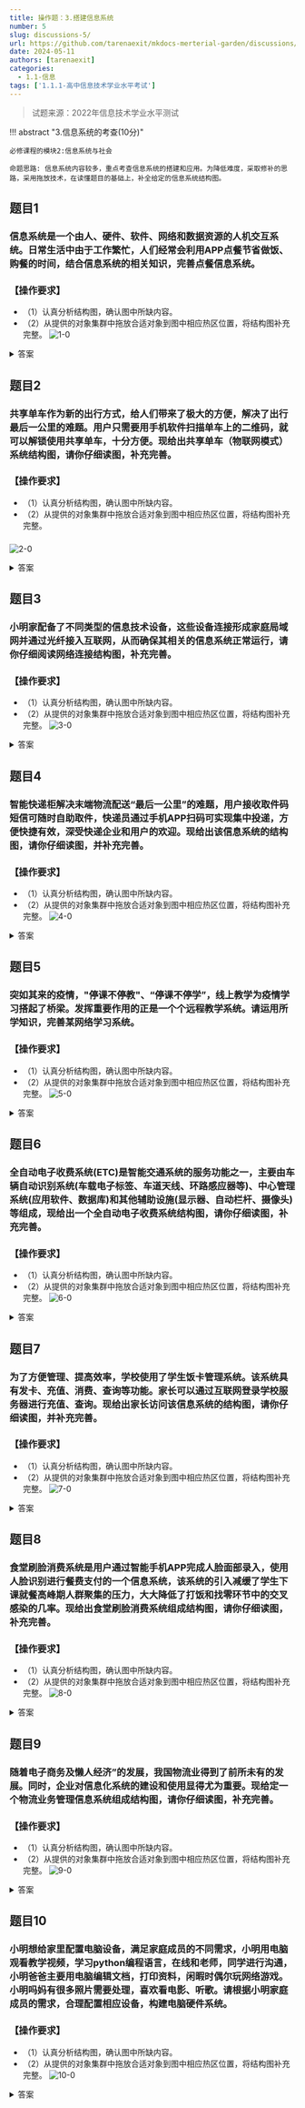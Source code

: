 ```yaml
---
title: 操作题：3.搭建信息系统
number: 5
slug: discussions-5/
url: https://github.com/tarenaexit/mkdocs-merterial-garden/discussions/5
date: 2024-05-11
authors: [tarenaexit]
categories: 
  - 1.1-信息
tags: ['1.1.1-高中信息技术学业水平考试']
---
```


> 试题来源：2022年信息技术学业水平测试

!!! abstract "3.信息系统的考查(10分)"

    必修课程的模块2:信息系统与社会

    命题思路: 信息系统内容较多，重点考查信息系统的搭建和应用。为降低难度，采取修补的思路，采用拖放技术，在读懂题目的基础上，补全给定的信息系统结构图。

## 题目1
### 信息系统是一个由人、硬件、软件、网络和数据资源的人机交互系统。日常生活中由于工作繁忙，人们经常会利用APP点餐节省做饭、购餐的时间，结合信息系统的相关知识，完善点餐信息系统。
### 【操作要求】
- （1）认真分析结构图，确认图中所缺内容。
- （2）从提供的对象集群中拖放合适对象到图中相应热区位置，将结构图补充完整。
![1-0](https://cdn.ccsyue.com/picx-images-hosting/master/2024/05/1-0.6ik3ql69or.webp)

<details>
<summary>答案</summary>
<img src="https://cdn.ccsyue.com/picx-images-hosting/master/2024/05/answer/1-1.9dcrwdmrya.webp" alt="1-1" />
</details>

## 题目2
### 共享单车作为新的出行方式，给人们带来了极大的方便，解决了出行最后一公里的难题。用户只需要用手机软件扫描单车上的二维码，就可以解锁使用共享单车，十分方便。现给出共享单车（物联网模式）系统结构图，请你仔细读图，补充完善。
### 【操作要求】
- （1）认真分析结构图，确认图中所缺内容。
- （2）从提供的对象集群中拖放合适对象到图中相应热区位置，将结构图补充完整。
###
![2-0](https://cdn.ccsyue.com/picx-images-hosting/master/2024/05/2-0.7p3sphfv9.webp)

<details>
<summary>答案</summary>
<img src="https://cdn.ccsyue.com/picx-images-hosting/master/2024/05/answer/2-1.1ov8ugmw4d.webp" alt="2-1" />
</details>

## 题目3
### 小明家配备了不同类型的信息技术设备，这些设备连接形成家庭局域网并通过光纤接入互联网，从而确保其相关的信息系统正常运行，请你仔细阅读网络连接结构图，补充完善。
### 【操作要求】
- （1）认真分析结构图，确认图中所缺内容。
- （2）从提供的对象集群中拖放合适对象到图中相应热区位置，将结构图补充完整。
![3-0](https://cdn.ccsyue.com/picx-images-hosting/master/2024/05/3-0.3k7tn2y08b.webp)

<details>
<summary>答案</summary>
<img src="https://cdn.ccsyue.com/picx-images-hosting/master/2024/05/answer/3-1.lvx9wm08.webp" alt="3-1" />
</details>


## 题目4
### 智能快递柜解决末端物流配送“最后一公里”的难题，用户接收取件码短信可随时自助取件，快递员通过手机APP扫码可实现集中投递，方便快捷有效，深受快递企业和用户的欢迎。现给出该信息系统的结构图，请你仔细读图，并补充完善。
### 【操作要求】
- （1）认真分析结构图，确认图中所缺内容。
- （2）从提供的对象集群中拖放合适对象到图中相应热区位置，将结构图补充完整。
![4-0](https://cdn.ccsyue.com/picx-images-hosting/master/2024/05/4-0.3nrfksr2yg.webp)

<details>
<summary>答案</summary>
<img src="https://cdn.ccsyue.com/picx-images-hosting/master/2024/05/answer/4-1.45hh9dts34.webp" alt="4-1" />
</details>


## 题目5
### 突如其来的疫情，"停课不停教"、“停课不停学”，线上教学为疫情学习搭起了桥梁。发挥重要作用的正是一个个远程教学系统。请运用所学知识，完善某网络学习系统。
### 【操作要求】
- （1）认真分析结构图，确认图中所缺内容。
- （2）从提供的对象集群中拖放合适对象到图中相应热区位置，将结构图补充完整。
![5-0](https://cdn.ccsyue.com/picx-images-hosting/master/2024/05/5-0.5j40df3ikm.webp)

<details>
<summary>答案</summary>
<img src="https://cdn.ccsyue.com/picx-images-hosting/master/2024/05/answer/5-1.5c0shziooo.webp" alt="5-1" />
</details>


## 题目6
### 全自动电子收费系统(ETC)是智能交通系统的服务功能之一，主要由车辆自动识别系统(车载电子标签、车道天线、环路感应器等)、中心管理系统(应用软件、数据库)和其他辅助设施(显示器、自动栏杆、摄像头)等组成，现给出一个全自动电子收费系统结构图，请你仔细读图，补充完善。
### 【操作要求】
- （1）认真分析结构图，确认图中所缺内容。
- （2）从提供的对象集群中拖放合适对象到图中相应热区位置，将结构图补充完整。
![6-0](https://cdn.ccsyue.com/picx-images-hosting/master/2024/05/6-0.6pnbm0sf6f.webp)

<details>
<summary>答案</summary>
<img src="https://cdn.ccsyue.com/picx-images-hosting/master/2024/05/answer/6-1.lvx9wm15.webp" alt="6-1" />
</details>


## 题目7
### 为了方便管理、提高效率，学校使用了学生饭卡管理系统。该系统具有发卡、充值、消费、查询等功能。家长可以通过互联网登录学校服务器进行充值、查询。现给出家长访问该信息系统的结构图，请你仔细读图，并补充完善。
### 【操作要求】
- （1）认真分析结构图，确认图中所缺内容。
- （2）从提供的对象集群中拖放合适对象到图中相应热区位置，将结构图补充完整。
![7-0](https://cdn.ccsyue.com/picx-images-hosting/master/2024/05/7-0.7w6mumhbs7.webp)

<details>
<summary>答案</summary>
<img src="https://cdn.ccsyue.com/picx-images-hosting/master/2024/05/answer/7-1.2doiehaf85.webp" alt="7-1" />
</details>


## 题目8
### 食堂刷脸消费系统是用户通过智能手机APP完成人脸面部录入，使用人脸识别进行餐费支付的一个信息系统，该系统的引入减缓了学生下课就餐高峰期人群聚集的压力，大大降低了打饭和找零环节中的交叉感染的几率。现给出食堂刷脸消费系统组成结构图，请你仔细读图，补充完善。
### 【操作要求】
- （1）认真分析结构图，确认图中所缺内容。
- （2）从提供的对象集群中拖放合适对象到图中相应热区位置，将结构图补充完整。
![8-0](https://cdn.ccsyue.com/picx-images-hosting/master/2024/05/8-0.969k0xzb3n.webp)

<details>
<summary>答案</summary>
<img src="https://cdn.ccsyue.com/picx-images-hosting/master/2024/05/answer/8-1.41xvbo0pel.webp" alt="8-1" />
</details>


## 题目9
### 随着电子商务及懒人经济”的发展，我国物流业得到了前所未有的发展。同时，企业对信息化系统的建设和使用显得尤为重要。现给定一个物流业务管理信息系统组成结构图，请你仔细读图，补充完善。
### 【操作要求】
- （1）认真分析结构图，确认图中所缺内容。
- （2）从提供的对象集群中拖放合适对象到图中相应热区位置，将结构图补充完整。
![9-0](https://cdn.ccsyue.com/picx-images-hosting/master/2024/05/9-0.8vmq7sk2yr.webp)

<details>
<summary>答案</summary>
<img src="https://cdn.ccsyue.com/picx-images-hosting/master/2024/05/answer/9-1.4jnx0922zs.webp" alt="9-1" />
</details>


## 题目10
### 小明想给家里配置电脑设备，满足家庭成员的不同需求，小明用电脑观看教学视频，学习python编程语言，在线和老师，同学进行沟通，小明爸爸主要用电脑编辑文档，打印资料，闲暇时偶尔玩网络游戏。小明吗妈有很多照片需要处理，喜欢看电影、听歌。请根据小明家庭成员的需求，合理配置相应设备，构建电脑硬件系统。
### 【操作要求】
- （1）认真分析结构图，确认图中所缺内容。
- （2）从提供的对象集群中拖放合适对象到图中相应热区位置，将结构图补充完整。
![10-0](https://cdn.ccsyue.com/picx-images-hosting/master/2024/05/10-0.17575vk74f.webp)

<details>
<summary>答案</summary>
<img src="https://cdn.ccsyue.com/picx-images-hosting/master/2024/05/answer/10-1.969k0y0mnn.webp" alt="10-1" />
</details>

<script src="https://giscus.app/client.js"
	data-repo="tarenaexit/mkdocs-merterial-garden"
	data-repo-id="RR_kgDOL4wNPw"
	data-mapping="number"
	data-term="5"
	data-reactions-enabled="1"
	data-emit-metadata="0"
	data-input-position="bottom"
	data-theme="light"
	data-lang="zh-CN"
	crossorigin="anonymous"
	async>
</script>
